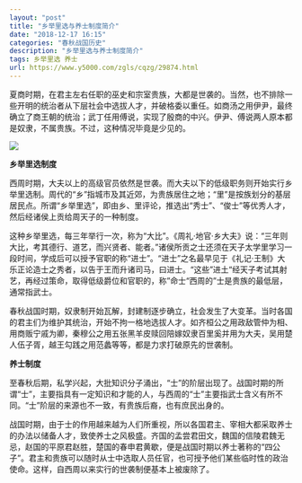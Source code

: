 ```yaml
---
layout: "post"
title: "乡举里选与养士制度简介"
date: "2018-12-17 16:15"
categories: "春秋战国历史"
description: "乡举里选与养士制度简介"
tags: 乡举里选 养士
url: https://www.y5000.com/zgls/cqzg/29874.html
---
```






夏商时期，在君主左右任职的巫史和宗室贵族，大都是世袭的。当然，也不排除一些开明的统治者从下层社会中选拔人才，并破格委以重任。如商汤之用伊尹，最终确立了商王朝的统治；武丁任用傅说，实现了殷商的中兴。伊尹、傅说两人原本都是奴隶，不属贵族。不过，这种情况毕竟是少见的。

![](https://img.y5000.com/uploads/allimg/180423/8-1P423154114Y0.jpg)

**乡举里选制度**

西周时期，大夫以上的高级官员依然是世袭。而大夫以下的低级职务则开始实行乡举里选制。周代的“乡”指城市及其近郊，为贵族居住之地；“里”是按族划分的基层居民点。所谓“乡举里选”，即由乡、里评论，推选出“秀士”、“俊士”等优秀人才，然后经诸侯上贡给周天子的一种制度。

这种乡举里选，每三年举行一次，称为“大比”。《周礼·地官·乡大夫》说：“三年则大比，考其德行、道艺，而兴贤者、能者。”诸侯所贡之士还须在天子太学里学习一段时间，学成后可以授予官职的称“进士”。“进士”之名最早见于《礼记·王制》大乐正论造士之秀者，以告于王而升诸司马，曰进士。“这些”进土“经天子考试其射艺，再经过策命，取得低级爵位和官职的，称”命士“西周的”士是贵族的最低层，通常指武士。

春秋战国时期，奴隶制开始瓦解，封建制逐步确立，社会发生了大变革。当时各国的君主们为维护其统治，开始不拘一格地选拔人才。如齐桓公之用政敌管仲为相、用商贩宁戚为卿，秦穆公之用五张黑羊皮赎回陪嫁奴隶百里奚并用为大夫，吴用楚人伍子胥，越王勾践之用范蠡等等，都是力求打破原先的世袭制。

**养士制度**

至春秋后期，私学兴起，大批知识分子涌出，“士”的阶层出现了。战国时期的所谓“士”，主要指具有一定知识和才能的人，与西周的“士”主要指武士含义有所不同。“士”阶层的来源也不一致，有贵族后裔，也有庶民出身的。

战国时期，由于士的作用越来越为人们所重视，所以各国君主、宰相大都采取养士的办法以储备人才，致使养士之风极盛。齐国的孟尝君田文，魏国的信陵君魏无忌，赵国的平原君赵胜，楚国的春申君黄歇，便是战国时期以养士著称的“四公子”。君主和贵族可以随时从士中选取人员任官，也可授予他们某些临时性的政治使命。这样，自西周以来实行的世袭制便基本上被废除了。
